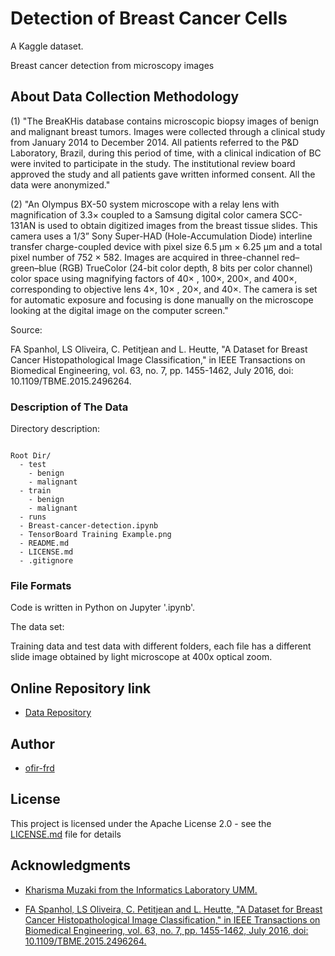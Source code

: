 # Detection of Breast Cancer Cells

A Kaggle dataset.

Breast cancer detection from microscopy images


## About Data Collection Methodology

(1) "The BreaKHis database contains microscopic biopsy images of benign and malignant breast tumors. Images were collected through a clinical study from January 2014 to December 2014. All patients referred to the P&D Laboratory, Brazil, during this period of time, with a clinical indication of BC were invited to participate in the study. The institutional review board approved the study and all patients gave written informed consent. All the data were anonymized."

(2) "An Olympus BX-50 system microscope with a relay lens with magnification of 3.3× coupled to a Samsung digital color camera SCC-131AN is used to obtain digitized images from the breast tissue slides. This camera uses a 1/3” Sony Super-HAD (Hole-Accumulation Diode) interline transfer charge-coupled device with pixel size 6.5 μm ×  6.25 μm and a total pixel number of 752 ×  582. Images are acquired in three-channel red–green–blue (RGB) TrueColor (24-bit color depth, 8 bits per color channel) color space using magnifying factors of 40× , 100×, 200×, and 400×, corresponding to objective lens 4×, 10× , 20×, and 40×. The camera is set for automatic exposure and focusing is done manually on the microscope looking at the digital image on the computer screen."

Source:

FA Spanhol, LS Oliveira, C. Petitjean and L. Heutte, "A Dataset for Breast Cancer Histopathological Image Classification," in IEEE Transactions on Biomedical Engineering, vol. 63, no. 7, pp. 1455-1462, July 2016, doi: 10.1109/TBME.2015.2496264.


### Description of The Data

Directory description:

```

Root Dir/
  - test
    - benign
    - malignant
  - train
    - benign
    - malignant
  - runs
  - Breast-cancer-detection.ipynb
  - TensorBoard Training Example.png
  - README.md
  - LICENSE.md
  - .gitignore

```


### File Formats

Code is written in Python on Jupyter '.ipynb'.

The data set:

Training data and test data with different folders, each file has a different slide image obtained by light microscope at 400x optical zoom.


## Online Repository link

* [Data Repository](https://www.kaggle.com/forderation/breakhis-400x)


## Author

* [ofir-frd](https://github.com/ofir-frd)


## License

This project is licensed under the Apache License 2.0 - see the [LICENSE.md](https://github.com/ofir-frd/BreaKHis-400X/blob/main/LICENSE) file for details


## Acknowledgments

* [Kharisma Muzaki from the Informatics Laboratory UMM.](https://www.kaggle.com/forderation)

* [FA Spanhol, LS Oliveira, C. Petitjean and L. Heutte, "A Dataset for Breast Cancer Histopathological Image Classification," in IEEE Transactions on Biomedical Engineering, vol. 63, no. 7, pp. 1455-1462, July 2016, doi: 10.1109/TBME.2015.2496264.](https://ieeexplore.ieee.org/document/7312934)
